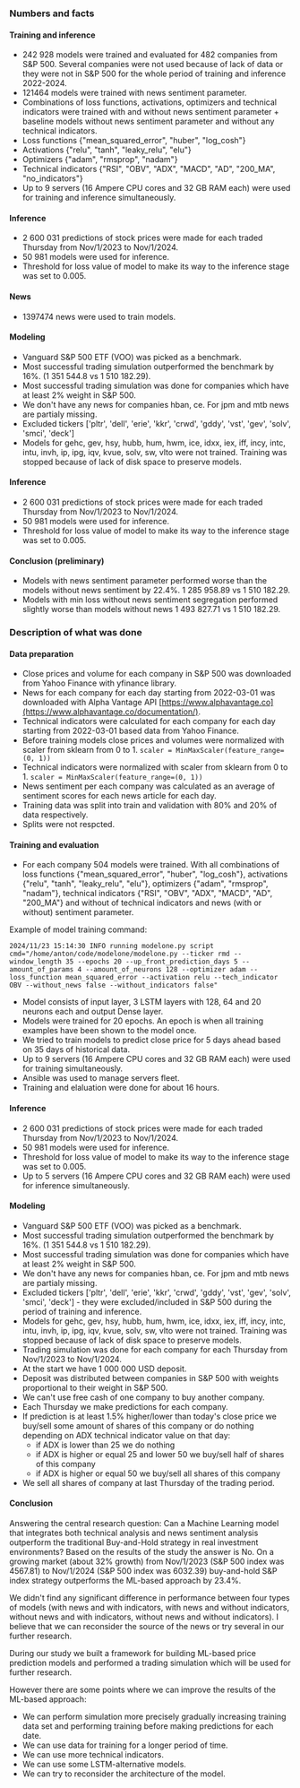 ### Numbers and facts

#### Training and inference
- 242 928 models were trained and evaluated for 482 companies from S&P 500. Several companies were not used because of lack of data or they were not in S&P 500 for the whole period of training and inference 2022-2024.
- 121464 models were trained with news sentiment parameter.
- Combinations of loss functions, activations, optimizers and technical indicators were trained with and without news sentiment parameter + baseline models without news sentiment parameter and without any technical indicators.  
- Loss functions {"mean_squared_error", "huber", "log_cosh"}
- Activations {"relu", "tanh", "leaky_relu", "elu"}
- Optimizers {"adam", "rmsprop", "nadam"}
- Technical indicators {"RSI", "OBV", "ADX", "MACD", "AD", "200_MA", "no_indicators"}
- Up to 9 servers (16 Ampere CPU cores and 32 GB RAM each) were used for training and inference simultaneously.

#### Inference
- 2 600 031 predictions of stock prices were made for each traded Thursday from Nov/1/2023 to Nov/1/2024.
- 50 981 models were used for inference.
- Threshold for loss value of model to make its way to the inference stage was set to 0.005.

#### News
- 1397474 news were used to train models.


#### Modeling
- Vanguard S&P 500 ETF (VOO) was picked as a benchmark.
- Most successful trading simulation outperformed the benchmark by 16%. (1 351 544.8 vs 1 510 182.29).
- Most successful trading simulation was done for companies which have at least 2% weight in S&P 500.
- We don't have any news for companies hban, ce. For jpm and mtb news are partialy missing.
- Excluded tickers ['pltr', 'dell', 'erie', 'kkr', 'crwd', 'gddy', 'vst', 'gev', 'solv', 'smci', 'deck']
- Models for gehc, gev, hsy, hubb, hum, hwm, ice, idxx, iex, iff, incy, intc, intu, invh, ip, ipg, iqv, kvue, solv, sw, vlto were not trained. Training was stopped because of lack of disk space to preserve models.

#### Inference
- 2 600 031 predictions of stock prices were made for each traded Thursday from Nov/1/2023 to Nov/1/2024.
- 50 981 models were used for inference.
- Threshold for loss value of model to make its way to the inference stage was set to 0.005.


#### Conclusion (preliminary)
- Models with news sentiment parameter performed worse than the models without news sentiment by 22.4%. 1 285 958.89 vs 1 510 182.29. 
- Models with min loss without news sentiment segregation performed slightly worse than models without news 1 493 827.71 vs 1 510 182.29.


### Description of what was done

#### Data preparation
- Close prices and volume for each company in S&P 500 was downloaded from Yahoo Finance with yfinance library.
- News for each company for each day starting from 2022-03-01 was downloaded with Alpha Vantage API [https://www.alphavantage.co](https://www.alphavantage.co/documentation/).
- Technical indicators were calculated for each company for each day starting from 2022-03-01 based data from Yahoo Finance.
- Before training models close prices and volumes were normalized with scaler from sklearn from 0 to 1. `scaler = MinMaxScaler(feature_range=(0, 1))`
- Technical indicators were normalized with scaler from sklearn from 0 to 1. `scaler = MinMaxScaler(feature_range=(0, 1))`
- News sentiment per each company was calculated as an average of sentiment scores for each news article for each day.
- Training data was split into train and validation with 80% and 20% of data respectively.
- Splits were not respcted.

#### Training and evaluation
- For each company 504 models were trained. With all combinations of loss functions {"mean_squared_error", "huber", "log_cosh"}, activations {"relu", "tanh", "leaky_relu", "elu"}, optimizers {"adam", "rmsprop", "nadam"}, technical indicators {"RSI", "OBV", "ADX", "MACD", "AD", "200_MA"} and without of technical indicators and news (with or without) sentiment parameter.

Example of model training command:
```
2024/11/23 15:14:30 INFO running modelone.py script cmd="/home/anton/code/modelone/modelone.py --ticker rmd --window_length 35 --epochs 20 --up_front_prediction_days 5 --amount_of_params 4 --amount_of_neurons 128 --optimizer adam --loss_function mean_squared_error --activation relu --tech_indicator OBV --without_news false --without_indicators false"
```

- Model consists of input layer, 3 LSTM layers with 128, 64 and 20 neurons each and output Dense layer. 
- Models were trained for 20 epochs. An epoch is when all training examples have been shown to the model once.
- We tried to train models to predict close price for 5 days ahead based on 35 days of historical data.
- Up to 9 servers (16 Ampere CPU cores and 32 GB RAM each) were used for training simultaneously. 
- Ansible was used to manage servers fleet.
- Training and elaluation were done for about 16 hours.

#### Inference
- 2 600 031 predictions of stock prices were made for each traded Thursday from Nov/1/2023 to Nov/1/2024.
- 50 981 models were used for inference.
- Threshold for loss value of model to make its way to the inference stage was set to 0.005.
- Up to 5 servers (16 Ampere CPU cores and 32 GB RAM each) were used for inference simultaneously.

#### Modeling
- Vanguard S&P 500 ETF (VOO) was picked as a benchmark.
- Most successful trading simulation outperformed the benchmark by 16%. (1 351 544.8 vs 1 510 182.29).
- Most successful trading simulation was done for companies which have at least 2% weight in S&P 500.
- We don't have any news for companies hban, ce. For jpm and mtb news are partialy missing.
- Excluded tickers ['pltr', 'dell', 'erie', 'kkr', 'crwd', 'gddy', 'vst', 'gev', 'solv', 'smci', 'deck'] - they were excluded/included in S&P 500 during the period of training and inference.
- Models for gehc, gev, hsy, hubb, hum, hwm, ice, idxx, iex, iff, incy, intc, intu, invh, ip, ipg, iqv, kvue, solv, sw, vlto were not trained. Training was stopped because of lack of disk space to preserve models.
- Trading simulation was done for each company for each Thursday from Nov/1/2023 to Nov/1/2024.
- At the start we have 1 000 000 USD deposit.
- Deposit was distributed between companies in S&P 500 with weights proportional to their weight in S&P 500.
- We can't use free cash of one company to buy another company.
- Each Thursday we make predictions for each company.
- If prediction is at least 1.5% higher/lower than today's close price we buy/sell some amount of shares of this company or do nothing depending on ADX technical indicator value on that day:
    - if ADX is lower than 25 we do nothing
    - if ADX is higher or equal 25 and lower 50  we buy/sell half of shares of this company
    - if ADX is higher or equal 50 we buy/sell all shares of this company
- We sell all shares of company at last Thursday of the trading period.

#### Conclusion
Answering the central research question: Can a Machine Learning model that integrates both technical analysis and news sentiment analysis outperform the traditional Buy-and-Hold strategy in real investment environments? 
Based on the results of the study the answer is No. On a growing market (about 32% growth) from Nov/1/2023 (S&P 500 index was 4567.81) to Nov/1/2024 (S&P 500 index was 6032.39) buy-and-hold S&P index strategy outperforms the ML-based approach by 23.4%.

We didn't find any significant difference in performance between four types of models (with news and with indicators, with news and without indicators, without news and with indicators, without news and without indicators). I believe that we can reconsider the source of the news or try several in our further research.

During our study we built a framework for building ML-based price prediction models and performed a trading simulation which will be used for further research.

However there are some points where we can improve the results of the ML-based approach:
- We can perform simulation more precisely gradually increasing training data set and performing training before making predictions for each date.
- We can use data for training for a longer period of time.
- We can use more technical indicators.
- We can use some LSTM-alternative models.
- We can try to reconsider the architecture of the model.



